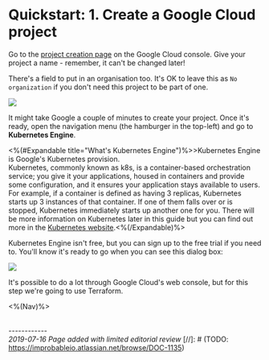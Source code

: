 

# Quickstart: 1. Create a Google Cloud project

Go to the [project creation page](https://console.cloud.google.com/projectcreate) on the Google Cloud console. Give your project a name - remember, it can't be changed later!

There's a field to put in an organisation too. It's OK to leave this as `No organization` if you don't need this project to be part of one.

![]({{assetRoot}}img/quickstart/google-cloud-project.png)

It might take Google a couple of minutes to create your project. Once it's ready, open the navigation menu (the hamburger in the top-left) and go to **Kubernetes Engine**.

<%(#Expandable title="What's Kubernetes Engine")%>>Kubernetes Engine is Google's Kubernetes provision. </br>
Kubernetes, commonly known as k8s, is a container-based orchestration service; you give it your applications, housed in containers and provide some configuration, and it ensures your application stays available to users.  </br>
For example, if a container is defined as having 3 replicas, Kubernetes starts up 3 instances of that container. If one of them falls over or is stopped, Kubernetes immediately starts up another one for you. There will be more information on Kubernetes later in this guide but you can find out more in the [Kubernetes website](https://kubernetes.io/docs/concepts/overview/what-is-kubernetes/).<%(/Expandable)%>


Kubernetes Engine isn't free, but you can sign up to the free trial if you need to. You'll know it's ready to go when you can see this dialog box:

![]({{assetRoot}}img/quickstart/create-k8s-cluster.png)

It's possible to do a lot through Google Cloud's web console, but for this step we're going to use Terraform.

<%(Nav)%>

<br/>------------<br/>
_2019-07-16 Page added with limited editorial review_
[//]: # (TODO: https://improbableio.atlassian.net/browse/DOC-1135)



